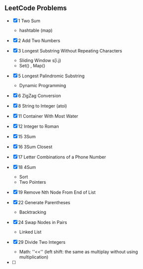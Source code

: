 ## LeetCode Problems

- [x] 1 Two Sum

  - hashtable (map)
  
- [x] 2 Add Two Numbers

- [x] 3 Longest Substring Without Repeating Characters
  - Sliding Window s[i.j)
  - Set() , Map()
  
- [x] 5 Longest Palindromic Substring
  
  - Dynamic Programming
  
- [x] 6 ZigZag Conversion

- [x] 8 String to Integer (atoi)

- [x] 11 Container With Most Water

- [x] 12 Integer to Roman

- [x] 15 3Sum

- [x] 16 3Sum Closest

- [x] 17 Letter Combinations of a Phone Number

- [x] 18 4Sum
  - Sort
  - Two Pointers
  
- [x] 19 Remove Nth Node From End of List

- [x] 22 Generate Parentheses
  
  - Backtracking
  
- [x] 24 Swap Nodes in Pairs
  
  - Linked List
  
- [x] 29 Divide Two Integers
  
  - Math: ''<<'' (left shift: the same as multiplay without using multiplication)
  
- [ ] 
  
  
  
  